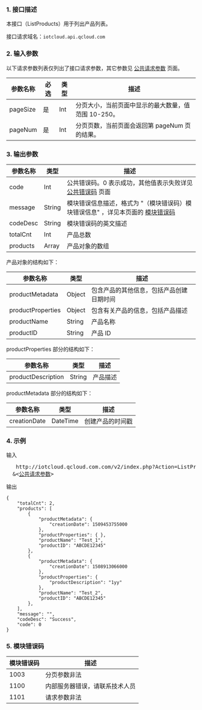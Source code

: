### 1. 接口描述
本接口（ListProducts）用于列出产品列表。

接口请求域名：`iotcloud.api.qcloud.com`

### 2. 输入参数

以下请求参数列表仅列出了接口请求参数，其它参数见 [公共请求参数](/document/api/213/6976) 页面。

| 参数名称     | 必选   | 类型   | 描述                            |
| -------- | ---- | ---- | ----------------------------- |
| pageSize | 是    | Int  | 分页大小，当前页面中显示的最大数量，值范围 10-250。 |
| pageNum  | 是    | Int  | 分页页数，当前页面会返回第 pageNum 页的结果。   |

### 3. 输出参数

| 参数名称     | 类型     | 描述                                       |
| -------- | ------ | ---------------------------------------- |
| code     | Int    | 公共错误码。0 表示成功，其他值表示失败详见 [公共错误码](/document/product/634/12279) 页面 |
| message  | String | 模块错误信息描述，格式为 "（模块错误码）模块错误信息" ，详见本页面的 [模块错误码](#module_error_info) |
| codeDesc | String | 模块错误码的英文描述                               |
| totalCnt | Int    | 产品总数                                     |
| products | Array  | 产品对象的数组                                  |

产品对象的结构如下：

| 参数名称              | 类型     | 描述                   |
| ----------------- | ------ | -------------------- |
| productMetadata   | Object | 包含产品的其他信息，包括产品创建日期时间 |
| productProperties | Object | 包含有关产品的信息，包括产品描述     |
| productName       | String | 产品名称                 |
| productID         | String | 产品 ID                |

productProperties 部分的结构如下：

| 参数名称               | 类型     | 描述   |
| ------------------ | ------ | ---- |
| productDescription | String | 产品描述 |

productMetadata 部分的结构如下：

| 参数名称         | 类型       | 描述       |
| ------------ | -------- | -------- |
| creationDate | DateTime | 创建产品的时间戳 |

### 4. 示例

输入
<pre>
   http://iotcloud.qcloud.com.com/v2/index.php?Action=ListProducts&pageNum=1&pageSize=100
  &<<a href="/document/api/213/6976">公共请求参数</a>>
</pre>

输出
```
{
    "totalCnt": 2, 
    "products": [
        {
            "productMetadata": {
                "creationDate": 1509453755000
            }, 
            "productProperties": { }, 
            "productName": "Test_1",
            "productID": "ABCDE12345"
        }, 
        {
            "productMetadata": {
                "creationDate": 1508913066000
            }, 
            "productProperties": {
                "productDescription": "1yy"
            }, 
            "productName": "Test_2",
            "productID": "ABCDE12345"
        }, 
    ],
    "message": "",
    "codeDesc": "Success",
    "code": 0
}
```

<span id = "module_error_info"></span>
### 5. 模块错误码

| 模块错误码 | 描述              |
| ----- | --------------- |
| 1003  | 分页参数非法          |
| 1100  | 内部服务器错误，请联系技术人员 |
| 1101  | 请求参数非法          |

